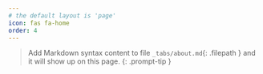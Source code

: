 ```yaml
---
# the default layout is 'page'
icon: fas fa-home
order: 4
---
```


> Add Markdown syntax content to file `_tabs/about.md`{: .filepath } and it will show up on this page.
{: .prompt-tip }
